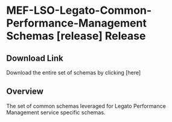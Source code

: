 # MEF-LSO-Legato-Common-Performance-Management Schemas [release] Release

## Download Link

Download the entire set of schemas by clicking [here]

## Overview

The set of common schemas leveraged for Legato Performance Management service specific schemas.